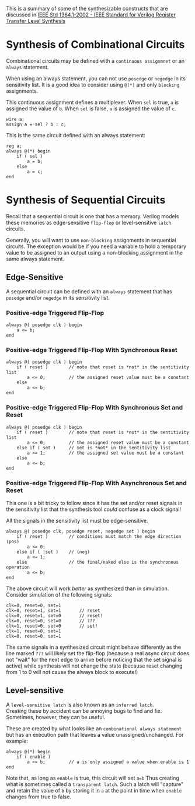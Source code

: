 This is a summary of some of the synthesizable constructs that are discussed in 
[IEEE Std 1364.1-2002 - IEEE Standard for Verilog Register Transfer Level Synthesis](https://ieeexplore.ieee.org/document/1146718)

# Synthesis of Combinational Circuits

Combinational circuits may be defined with a `continuous assignmnet` or an
`always` statement.

When using an always statement, you can not use `posedge` or `negedge` in its
sensitivity list.  It is a good idea to consider using `@(*)` and only
`blocking` assignments.

This continuous assignment defines a multiplexer.  When `sel` is true,
`a` is assigned the value of `b`.  When `sel` is false, `a` is assigned the value of `c`.
```
wire a;
assign a = sel ? b : c;
```

This is the same circuit defined with an always statement:
```
reg a;
always @(*) begin
    if ( sel )
        a = b;
    else
        a = c;
end
```

# Synthesis of Sequential Circuits

Recall that a sequential circuit is one that has a memory.  Verilog
models these memories as edge-sensitive `flip-flop` or level-sensitive
`latch` circuits.

Generally, you will want to use `non-blocking` assignments in sequential 
circuits.  The exception would be if you need a variable to hold a temporary
value to be assigned to an output using a non-blocking assignment in the 
same always statement.

## Edge-Sensitive

A sequential circuit can be defined with an `always` statement that has
`posedge` and/or `negedge` in its sensitivity list.


### Positive-edge Triggered Flip-Flop
```
always @( posedge clk ) begin
    a <= b;
end
```

### Positive-edge Triggered Flip-Flop With Synchronous Reset
```
always @( posedge clk ) begin
    if ( reset )        // note that reset is *not* in the sentitivity list
        a <= 0;         // the assigned reset value must be a constant
    else
        a <= b;
end
```

### Positive-edge Triggered Flip-Flop With Synchronous Set and Reset
```
always @( posedge clk ) begin
    if ( reset )        // note that reset is *not* in the sentitivity list
        a <= 0;         // the assigned reset value must be a constant
    else if ( set )     // set is *not* in the sentitivity list
        a <= 1;         // the assigned set value must be a constant
    else
        a <= b;
end
```

### Positive-edge Triggered Flip-Flop With Asynchronous Set and Reset

This one is a bit tricky to follow since it has the set and/or reset
signals in the sensitivity list that the synthesis tool *could* confuse
as a clock signal!

All the signals in the sensitivity list must be edge-sensitive.

```
always @( posedge clk, posedge reset, negedge set ) begin
    if ( reset )        // conditions must match the edge direction (pos)
        a <= 0;
    else if ( !set )    // (neg)
        a <= 1;
    else                // the final/naked else is the synchronous operation
        a <= b;
end
```

The above circuit will work *better* as synthesized than in simulation.
Consider simulation of the following signals: 
```
clk=0, reset=0, set=1 
clk=0, reset=1, set=1       // reset
clk=0, reset=1, set=0       // reset!
clk=0, reset=0, set=0       // ???
clk=1, reset=0, set=0       // set!
clk=1, reset=0, set=1
clk=0, reset=0, set=1
```

The same signals in a synthesized circuit might behave differently as the
line marked `???` will likely set the flip-flop (because a real async
circuit does not "wait" for the next edge to arrive before noticing that 
the set signal is active) while synthesis will not change the state 
(because reset changing from 1 to 0 will not cause the always block 
to execute!)



## Level-sensitive

A `level-sensitive latch` is also known as an `inferred latch`.  
Creating these by accident can be annoying bugs to find and fix.
Sometimes, however, they can be useful.

These are created by what looks like an `combinational always statement`
but has an execution path that leaves a value unassigned/unchanged.
For example:

```
always @(*) begin
    if ( enable )
        a <= b;         // a is only assigned a value when enable is 1
end
```

Note that, as long as `enable` is true, this circuit will set `a=b` 
Thus creating what is sometimes called a `transparent latch`.
Such a latch will "capture" and retain the value of `b` by storing
it in `a` at the point in time when `enable` changes from true to 
false.
